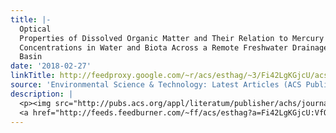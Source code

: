 ```yaml
---
title: |-
  Optical
  Properties of Dissolved Organic Matter and Their Relation to Mercury
  Concentrations in Water and Biota Across a Remote Freshwater Drainage
  Basin
date: '2018-02-27'
linkTitle: http://feedproxy.google.com/~r/acs/esthag/~3/Fi42LgKGjcU/acs.est.7b05348
source: 'Environmental Science & Technology: Latest Articles (ACS Publications)'
description: |
  <p><img src="http://pubs.acs.org/appl/literatum/publisher/achs/journals/content/esthag/0/esthag.ahead-of-print/acs.est.7b05348/20180226/images/medium/es-2017-05348g_0003.gif" alt="TOC Graphic"/></p><div><cite>Environmental Science & Technology</cite></div><div>DOI: 10.1021/acs.est.7b05348</div><div class="feedflare">
  <a href="http://feeds.feedburner.com/~ff/acs/esthag?a=Fi42LgKGjcU:VfQtQ9B5VU4:yIl2AUoC8zA"><img src="http://feeds.feedburner.com/~ff/acs/esthag?d=yIl2AUoC8zA" border="0"></img></a>
---
```

